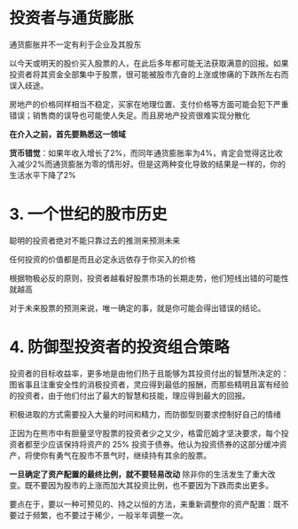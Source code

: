 
# 投资者与通货膨胀
通货膨胀并不一定有利于企业及其股东

以今天或明天的股价买入股票的人，在此后多年都可能无法获取满意的回报。如果投资者将其资金全部集中于股票，很可能被股市亢奋的上涨或惨痛的下跌所左右而误入歧途。

房地产的价格同样相当不稳定，买家在地理位置、支付价格等方面可能会犯下严重错误；销售商的误导也可能使人失足。而且房地产投资很难实现分散化

**在介入之前，首先要熟悉这一领域**

**货币错觉**：如果年收入增长了2%，而同年通货膨胀率为4%，肯定会觉得这比收入减少2%而通货膨胀为零的情形好。但是这两种变化导致的结果是一样的，你的生活水平下降了2%

# 3. 一个世纪的股市历史
聪明的投资者绝对不能只靠过去的推测来预测未来

任何投资的价值都是而且必定永远依存于你买入的价格

根据物极必反的原则，投资者越看好股票市场的长期走势，他们短线出错的可能性就越高

对于未来股票的预测来说，唯一确定的事，就是你可能会得出错误的结论。

# 4. 防御型投资者的投资组合策略
投资者的目标收益率，更多地是由他们热于且能够为其投资付出的智慧所决定的：图省事且注重安全性的消极投资者，灵应得到最低的报酬，而那些精明且富有经验的投资者，由于他们付出了最大的智慧和技能，理应得到最大的回报。

积极进取的方式需要投入大量的时间和精力，而防御型则要求控制好自己的情绪

正因为在熊市中有胆量坚守股票的投资者少之又少，格雷厄姆才坚决要求，每个投资者都至少应该保持将资产的 25% 投资于债券。他认为投资债券的这部分缓冲资产，将使你有勇气在股市不景气时，继续持有其余的股票。

**一旦确定了资产配置的最终比例，就不要轻易改动**
除非你的生活发生了重大改变。既不要因为股市的上涨而加大其投资比例，也不要因为下跌而卖出更多。

要点在于，要以一种可预见的、持之以恒的方法，来重新调整你的资产配置：既不要过于频繁，也不要过于稀少，一般半年调整一次。